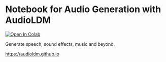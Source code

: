 # Notebook for Audio Generation with AudioLDM

[![Open In Colab](https://colab.research.google.com/assets/colab-badge.svg)](https://colab.research.google.com/github/jkrukowski/audioldm-notebook/blob/main/AudioLDM.ipynb?force_theme=dark)

Generate speech, sound effects, music and beyond.

https://audioldm.github.io
